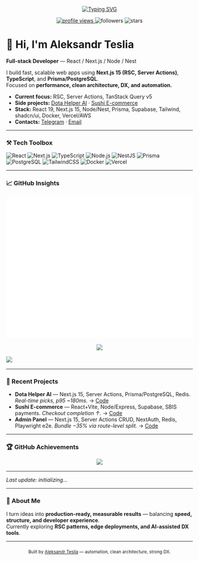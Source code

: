 <!-- Typing header -->
<p align="center">
  <a href="https://github.com/puffynNeroun">
    <img src="https://readme-typing-svg.herokuapp.com?font=JetBrains+Mono&weight=600&size=22&pause=1100&color=5BCDEC&center=true&vCenter=true&width=750&lines=Aleksandr+Teslia+—+Full-stack+Developer;React%2FNext.js%2FNode%2FNest;Performance%2C+Clean+Architecture%2C+DX%2C+Automation" alt="Typing SVG" />
  </a>
</p>

<p align="center">
  <a href="https://komarev.com/ghpvc/?username=puffynNeroun?_=1760290029?_=1760290653?_=1760291365?_=1760293163?_=1760294541?_=1760296274?_=1760296986?_=1760297759?_=1760298529?_=1760300148?_=1760301413?_=1760302149?_=1760303570?_=1760304388?_=1760305005?_=1760305763?_=1760307200?_=1760308209?_=1760309350?_=1760332585?_=1760334009?_=1760336732?_=1760338234?_=1760339784?_=1760341100?_=1760341747?_=1760343774?_=1760345310?_=1760347164?_=1760348533?_=1760350721?_=1760352224?_=1760354008?_=1760354863?_=1760355518?_=1760356177?_=1760358769?_=1760361520?_=1760363132?_=1760364995?_=1760366519?_=1760368554?_=1760369931?_=1760370579?_=1760372361?_=1760373857?_=1760375641?_=1760376648?_=1760377733?_=1760379689?_=1760381169?_=1760382722?_=1760383452?_=1760384172?_=1760384934?_=1760386655?_=1760387917?_=1760388569?_=1760390003?_=1760390780?_=1760392134?_=1760393665?_=1760394713?_=1760395758?_=1760418900?_=1760419958?_=1760420955?_=1760423036?_=1760424493?_=1760426172?_=1760427439?_=1760428166?_=1760429971?_=1760431469?_=1760432136?_=1760433530?_=1760434833?_=1760437025?_=1760438566?_=1760440381?_=1760441230?_=1760441884?_=1760442555?_=1760445271?_=1760447934?_=1760449541?_=1760451418?_=1760453000?_=1760453625?_=1760455066?_=1760456402?_=1760458789?_=1760460292?_=1760460959?_=1760462122?_=1760463412?_=1760464134?_=1760466184?_=1760467605?_=1760469154?_=1760469970?_=1760470605?_=1760471374?_=1760473039?_=1760474349?_=1760474968?_=1760476413?_=1760477285?_=1760477926?_=1760478567?_=1760480072?_=1760481143?_=1760482171?_=1760505331?_=1760506753?_=1760507357?_=1760509433?_=1760510906?_=1760512572?_=1760513886?_=1760514529?_=1760516525?_=1760518085?_=1760519842?_=1760521223?_=1760523469?_=1760525038?_=1760526806?_=1760527654?_=1760528325?_=1760528980?_=1760531663?_=1760534371?_=1760536009?_=1760537799?_=1760539453?_=1760541344?_=1760542726?_=1760543377?_=1760545042?_=1760546617?_=1760547238?_=1760548451?_=1760549478?_=1760550532?_=1760552601?_=1760554089?_=1760555567?_=1760556375?_=1760557014?_=1760557768?_=1760559495?_=1760560823?_=1760562835?_=1760563725?_=1760564367?_=1760564970?_=1760566375?_=1760567445?_=1760568560?_=1760591718?_=1760593147?_=1760593779?_=1760595834?_=1760597294?_=1760598967?_=1760600241?_=1760600925?_=1760602942?_=1760604480?_=1760606269?_=1760607658?_=1760609889?_=1760611381?_=1760613216?_=1760614121?_=1760614780?_=1760618059?_=1760620759?_=1760622429?_=1760624176?_=1760625791?_=1760626419?_=1760627860?_=1760629230?_=1760629832?_=1760631629?_=1760633130?_=1760634854?_=1760635935?_=1760636969?_=1760638957?_=1760640473?_=1760641880?_=1760642660?_=1760643376?_=1760644153?_=1760645861?_=1760647175?_=1760649236?_=1760649975?_=1760650616?_=1760651375?_=1760652726?_=1760653758?_=1760654420?_=1760678096?_=1760679183?_=1760680164?_=1760682164?_=1760683657?_=1760685328?_=1760686616?_=1760687369?_=1760689300?_=1760690746?_=1760692652?_=1760693958?_=1760696224?_=1760697687?_=1760699582?_=1760700415?_=1760701059?_=1760701768?_=1760704349?_=1760706961?_=1760708581?_=1760710545?_=1760712089?_=1760714161?_=1760715538?_=1760716170?_=1760717938?_=1760719475?_=1760720102?_=1760721208?_=1760722204?_=1760722906?_=1760725213?_=1760726675?_=1760728343?_=1760729098?_=1760729766?_=1760730568?_=1760732245?_=1760733527?_=1760734173?_=1760735617?_=1760736495?_=1760737103?_=1760737763?_=1760739250?_=1760740319?_=1760741338?_=1760764436?_=1760765510?_=1760766564?_=1760768458?_=1760769879?_=1760771611?_=1760772432?_=1760773046?_=1760773765?_=1760775520?_=1760776915?_=1760778881?_=1760779781?_=1760780409?_=1760782477?_=1760783587?_=1760784570?_=1760785896?_=1760786656?_=1760787354?_=1760788156?_=1760790534?_=1760792421?_=1760794231?_=1760795359?_=1760796779?_=1760797790?_=1760798459?_=1760800399?_=1760801288?_=1760801896?_=1760802540?_=1760804216?_=1760805646?_=1760807504?_=1760808425?_=1760809039?_=1760809775?_=1760811581?_=1760812969?_=1760814677?_=1760815375?_=1760816151?_=1760816956?_=1760818532?_=1760819826?_=1760820566?_=1760821958?_=1760822777?_=1760823378?_=1760824147?_=1760825601?_=1760826640?_=1760827766?_=1760850892?_=1760851981?_=1760852961?_=1760854931?_=1760856301?_=1760857988?_=1760858782?_=1760860136?_=1760861881?_=1760863227?_=1760865238?_=1760866118?_=1760866725?_=1760867362?_=1760868876?_=1760869976?_=1760870966?_=1760872284?_=1760873027?_=1760873755?_=1760874566?_=1760876932?_=1760878811?_=1760880615?_=1760881771?_=1760883179?_=1760884180?_=1760884856?_=1760886806?_=1760887706?_=1760888316?_=1760888964?_=1760890625?_=1760892075?_=1760893946?_=1760894882?_=1760895512?_=1760896143?_=1760898001?_=1760899396?_=1760901099?_=1760901846?_=1760902567?_=1760903368?_=1760904966?_=1760906245?_=1760906939?_=1760908367?_=1760909216?_=1760909821?_=1760910543?_=1760912025?_=1760913108?_=1760914163?_=1760937393?_=1760938788?_=1760941473?_=1760942979?_=1760944597?_=1760945880?_=1760946566?_=1760948501?_=1760949956?_=1760951940?_=1760953275?_=1760955474?_=1760957034?_=1760958845?_=1760959727?_=1760960365?_=1760960974?_=1760963632?_=1760966265?_=1760967927?_=1760969721?_=1760971305?_=1760971918?_=1760973369?_=1760974740?_=1760977174?_=1760978711?_=1760980442?_=1760981497?_=1760982562?_=1760984643?_=1760986196?_=1760987591?_=1760988447?_=1760989106?_=1760989773?_=1760991485?_=1760992866?_=1760994857?_=1760995810?_=1760996524?_=1760998467?_=1760999551?_=1761000579?_=1761023749?_=1761025177?_=1761025779?_=1761027836?_=1761029344?_=1761030990?_=1761032265?_=1761032977?_=1761034947?_=1761036487?_=1761038244?_=1761039640?_=1761041827?_=1761043365?_=1761045201?_=1761046062?_=1761046731?_=1761047377?_=1761050047?_=1761052926?_=1761054551?_=1761056107?_=1761057219?_=1761058310?_=1761059798?_=1761061168?_=1761061819?_=1761063650?_=1761065059?_=1761065717?_=1761066911?_=1761067895?_=1761068937?_=1761070927?_=1761072519?_=1761073998?_=1761074846?_=1761075521?_=1761076177?_=1761077905?_=1761079293?_=1761081269?_=1761082190?_=1761083376?_=1761084826?_=1761085834?_=1761086960?_=1761110181?_=1761111655?_=1761114287?_=1761115836?_=1761117358?_=1761118700?_=1761119327?_=1761121390?_=1761122946?_=1761124709?_=1761126140?_=1761128291?_=1761129875?_=1761131672?_=1761132574?_=1761133306?_=1761136469?_=1761139294?_=1761140956?_=1761142634?_=1761144373?_=1761146141?_=1761147639?_=1761150048?_=1761151695?_=1761153277?_=1761154256?_=1761155382?_=1761157484?_=1761159009?_=1761160351?_=1761161074?_=1761161804?_=1761162595?_=1761164373?_=1761165574?_=1761166175?_=1761167530?_=1761168266?_=1761168931?_=1761169746?_=1761171179?_=1761172109?_=1761173329?_=1761196571?_=1761197980?_=1761200652?_=1761202146?_=1761203768?_=1761205070?_=1761205772?_=1761207716?_=1761209264?_=1761211049?_=1761212440?_=1761214669?_=1761216155?_=1761218041?_=1761218944?_=1761219638?_=1761222869?_=1761225602?_=1761227264?_=1761229008?_=1761230620?_=1761231259?_=1761232620?_=1761233951?_=1761234553?_=1761236404?_=1761237940?_=1761239651?_=1761240713?_=1761241781?_=1761243786?_=1761245301?_=1761246768?_=1761247584?_=1761248244?_=1761248963?_=1761250632?_=1761251941?_=1761252566?_=1761254027?_=1761254789?_=1761255415?_=1761256166?_=1761257689?_=1761258784?_=1761259742?_=1761282945?_=1761284351?_=1761284965?_=1761286991?_=1761288470?_=1761290124?_=1761291430?_=1761292171?_=1761294076?_=1761295545?_=1761297469?_=1761298764?_=1761299374?_=1761301099?_=1761302612?_=1761304430?_=1761305347?_=1761306031?_=1761309273?_=1761311955?_=1761313572?_=1761315384?_=1761316993?_=1761317611?_=1761318994?_=1761320437?_=1761322779?_=1761324339?_=1761326056?_=1761327088?_=1761328175?_=1761330144?_=1761331543?_=1761333171?_=1761333986?_=1761334643?_=1761335369?_=1761337060?_=1761338430?_=1761339038?_=1761340424?_=1761341326?_=1761341975?_=1761344106?_=1761345220?_=1761346165?_=1761369277?_=1761370355?_=1761371369?_=1761373276">
    <img src="https://komarev.com/ghpvc/?username=puffynNeroun&color=5BCDEC&style=flat-square?_=1760290029?_=1760290653?_=1760291365?_=1760293163?_=1760294541?_=1760296274?_=1760296986?_=1760297759?_=1760298529?_=1760300148?_=1760301413?_=1760302149?_=1760303570?_=1760304388?_=1760305005?_=1760305763?_=1760307200?_=1760308209?_=1760309350?_=1760332585?_=1760334009?_=1760336732?_=1760338234?_=1760339784?_=1760341100?_=1760341747?_=1760343774?_=1760345310?_=1760347164?_=1760348533?_=1760350721?_=1760352224?_=1760354008?_=1760354863?_=1760355518?_=1760356177?_=1760358769?_=1760361520?_=1760363132?_=1760364995?_=1760366519?_=1760368554?_=1760369931?_=1760370579?_=1760372361?_=1760373857?_=1760375641?_=1760376648?_=1760377733?_=1760379689?_=1760381169?_=1760382722?_=1760383452?_=1760384172?_=1760384934?_=1760386655?_=1760387917?_=1760388569?_=1760390003?_=1760390780?_=1760392134?_=1760393665?_=1760394713?_=1760395758?_=1760418900?_=1760419958?_=1760420955?_=1760423036?_=1760424493?_=1760426172?_=1760427439?_=1760428166?_=1760429971?_=1760431469?_=1760432136?_=1760433530?_=1760434833?_=1760437025?_=1760438566?_=1760440381?_=1760441230?_=1760441884?_=1760442555?_=1760445271?_=1760447934?_=1760449541?_=1760451418?_=1760453000?_=1760453625?_=1760455066?_=1760456402?_=1760458789?_=1760460292?_=1760460959?_=1760462122?_=1760463412?_=1760464134?_=1760466184?_=1760467605?_=1760469154?_=1760469970?_=1760470605?_=1760471374?_=1760473039?_=1760474349?_=1760474968?_=1760476413?_=1760477285?_=1760477926?_=1760478567?_=1760480072?_=1760481143?_=1760482171?_=1760505331?_=1760506753?_=1760507357?_=1760509433?_=1760510906?_=1760512572?_=1760513886?_=1760514529?_=1760516525?_=1760518085?_=1760519842?_=1760521223?_=1760523469?_=1760525038?_=1760526806?_=1760527654?_=1760528325?_=1760528980?_=1760531663?_=1760534371?_=1760536009?_=1760537799?_=1760539453?_=1760541344?_=1760542726?_=1760543377?_=1760545042?_=1760546617?_=1760547238?_=1760548451?_=1760549478?_=1760550532?_=1760552601?_=1760554089?_=1760555567?_=1760556375?_=1760557014?_=1760557768?_=1760559495?_=1760560823?_=1760562835?_=1760563725?_=1760564367?_=1760564970?_=1760566375?_=1760567445?_=1760568560?_=1760591718?_=1760593147?_=1760593779?_=1760595834?_=1760597294?_=1760598967?_=1760600241?_=1760600925?_=1760602942?_=1760604480?_=1760606269?_=1760607658?_=1760609889?_=1760611381?_=1760613216?_=1760614121?_=1760614780?_=1760618059?_=1760620759?_=1760622429?_=1760624176?_=1760625791?_=1760626419?_=1760627860?_=1760629230?_=1760629832?_=1760631629?_=1760633130?_=1760634854?_=1760635935?_=1760636969?_=1760638957?_=1760640473?_=1760641880?_=1760642660?_=1760643376?_=1760644153?_=1760645861?_=1760647175?_=1760649236?_=1760649975?_=1760650616?_=1760651375?_=1760652726?_=1760653758?_=1760654420?_=1760678096?_=1760679183?_=1760680164?_=1760682164?_=1760683657?_=1760685328?_=1760686616?_=1760687369?_=1760689300?_=1760690746?_=1760692652?_=1760693958?_=1760696224?_=1760697687?_=1760699582?_=1760700415?_=1760701059?_=1760701768?_=1760704349?_=1760706961?_=1760708581?_=1760710545?_=1760712089?_=1760714161?_=1760715538?_=1760716170?_=1760717938?_=1760719475?_=1760720102?_=1760721208?_=1760722204?_=1760722906?_=1760725213?_=1760726675?_=1760728343?_=1760729098?_=1760729766?_=1760730568?_=1760732245?_=1760733527?_=1760734173?_=1760735617?_=1760736495?_=1760737103?_=1760737763?_=1760739250?_=1760740319?_=1760741338?_=1760764436?_=1760765510?_=1760766564?_=1760768458?_=1760769879?_=1760771611?_=1760772432?_=1760773046?_=1760773765?_=1760775520?_=1760776915?_=1760778881?_=1760779781?_=1760780409?_=1760782477?_=1760783587?_=1760784570?_=1760785896?_=1760786656?_=1760787354?_=1760788156?_=1760790534?_=1760792421?_=1760794231?_=1760795359?_=1760796779?_=1760797790?_=1760798459?_=1760800399?_=1760801288?_=1760801896?_=1760802540?_=1760804216?_=1760805646?_=1760807504?_=1760808425?_=1760809039?_=1760809775?_=1760811581?_=1760812969?_=1760814677?_=1760815375?_=1760816151?_=1760816956?_=1760818532?_=1760819826?_=1760820566?_=1760821958?_=1760822777?_=1760823378?_=1760824147?_=1760825601?_=1760826640?_=1760827766?_=1760850892?_=1760851981?_=1760852961?_=1760854931?_=1760856301?_=1760857988?_=1760858782?_=1760860136?_=1760861881?_=1760863227?_=1760865238?_=1760866118?_=1760866725?_=1760867362?_=1760868876?_=1760869976?_=1760870966?_=1760872284?_=1760873027?_=1760873755?_=1760874566?_=1760876932?_=1760878811?_=1760880615?_=1760881771?_=1760883179?_=1760884180?_=1760884856?_=1760886806?_=1760887706?_=1760888316?_=1760888964?_=1760890625?_=1760892075?_=1760893946?_=1760894882?_=1760895512?_=1760896143?_=1760898001?_=1760899396?_=1760901099?_=1760901846?_=1760902567?_=1760903368?_=1760904966?_=1760906245?_=1760906939?_=1760908367?_=1760909216?_=1760909821?_=1760910543?_=1760912025?_=1760913108?_=1760914163?_=1760937393?_=1760938788?_=1760941473?_=1760942979?_=1760944597?_=1760945880?_=1760946566?_=1760948501?_=1760949956?_=1760951940?_=1760953275?_=1760955474?_=1760957034?_=1760958845?_=1760959727?_=1760960365?_=1760960974?_=1760963632?_=1760966265?_=1760967927?_=1760969721?_=1760971305?_=1760971918?_=1760973369?_=1760974740?_=1760977174?_=1760978711?_=1760980442?_=1760981497?_=1760982562?_=1760984643?_=1760986196?_=1760987591?_=1760988447?_=1760989106?_=1760989773?_=1760991485?_=1760992866?_=1760994857?_=1760995810?_=1760996524?_=1760998467?_=1760999551?_=1761000579?_=1761023749?_=1761025177?_=1761025779?_=1761027836?_=1761029344?_=1761030990?_=1761032265?_=1761032977?_=1761034947?_=1761036487?_=1761038244?_=1761039640?_=1761041827?_=1761043365?_=1761045201?_=1761046062?_=1761046731?_=1761047377?_=1761050047?_=1761052926?_=1761054551?_=1761056107?_=1761057219?_=1761058310?_=1761059798?_=1761061168?_=1761061819?_=1761063650?_=1761065059?_=1761065717?_=1761066911?_=1761067895?_=1761068937?_=1761070927?_=1761072519?_=1761073998?_=1761074846?_=1761075521?_=1761076177?_=1761077905?_=1761079293?_=1761081269?_=1761082190?_=1761083376?_=1761084826?_=1761085834?_=1761086960?_=1761110181?_=1761111655?_=1761114287?_=1761115836?_=1761117358?_=1761118700?_=1761119327?_=1761121390?_=1761122946?_=1761124709?_=1761126140?_=1761128291?_=1761129875?_=1761131672?_=1761132574?_=1761133306?_=1761136469?_=1761139294?_=1761140956?_=1761142634?_=1761144373?_=1761146141?_=1761147639?_=1761150048?_=1761151695?_=1761153277?_=1761154256?_=1761155382?_=1761157484?_=1761159009?_=1761160351?_=1761161074?_=1761161804?_=1761162595?_=1761164373?_=1761165574?_=1761166175?_=1761167530?_=1761168266?_=1761168931?_=1761169746?_=1761171179?_=1761172109?_=1761173329?_=1761196571?_=1761197980?_=1761200652?_=1761202146?_=1761203768?_=1761205070?_=1761205772?_=1761207716?_=1761209264?_=1761211049?_=1761212440?_=1761214669?_=1761216155?_=1761218041?_=1761218944?_=1761219638?_=1761222869?_=1761225602?_=1761227264?_=1761229008?_=1761230620?_=1761231259?_=1761232620?_=1761233951?_=1761234553?_=1761236404?_=1761237940?_=1761239651?_=1761240713?_=1761241781?_=1761243786?_=1761245301?_=1761246768?_=1761247584?_=1761248244?_=1761248963?_=1761250632?_=1761251941?_=1761252566?_=1761254027?_=1761254789?_=1761255415?_=1761256166?_=1761257689?_=1761258784?_=1761259742?_=1761282945?_=1761284351?_=1761284965?_=1761286991?_=1761288470?_=1761290124?_=1761291430?_=1761292171?_=1761294076?_=1761295545?_=1761297469?_=1761298764?_=1761299374?_=1761301099?_=1761302612?_=1761304430?_=1761305347?_=1761306031?_=1761309273?_=1761311955?_=1761313572?_=1761315384?_=1761316993?_=1761317611?_=1761318994?_=1761320437?_=1761322779?_=1761324339?_=1761326056?_=1761327088?_=1761328175?_=1761330144?_=1761331543?_=1761333171?_=1761333986?_=1761334643?_=1761335369?_=1761337060?_=1761338430?_=1761339038?_=1761340424?_=1761341326?_=1761341975?_=1761344106?_=1761345220?_=1761346165?_=1761369277?_=1761370355?_=1761371369?_=1761373276" alt="profile views"/>
  </a>
  <img src="https://img.shields.io/github/followers/puffynNeroun?style=flat-square&color=5BCDEC?_=1760290029?_=1760290653?_=1760291365?_=1760293163?_=1760294541?_=1760296274?_=1760296986?_=1760297759?_=1760298529?_=1760300148?_=1760301413?_=1760302149?_=1760303570?_=1760304388?_=1760305005?_=1760305763?_=1760307200?_=1760308209?_=1760309350?_=1760332585?_=1760334009?_=1760336732?_=1760338234?_=1760339784?_=1760341100?_=1760341747?_=1760343774?_=1760345310?_=1760347164?_=1760348533?_=1760350721?_=1760352224?_=1760354008?_=1760354863?_=1760355518?_=1760356177?_=1760358769?_=1760361520?_=1760363132?_=1760364995?_=1760366519?_=1760368554?_=1760369931?_=1760370579?_=1760372361?_=1760373857?_=1760375641?_=1760376648?_=1760377733?_=1760379689?_=1760381169?_=1760382722?_=1760383452?_=1760384172?_=1760384934?_=1760386655?_=1760387917?_=1760388569?_=1760390003?_=1760390780?_=1760392134?_=1760393665?_=1760394713?_=1760395758?_=1760418900?_=1760419958?_=1760420955?_=1760423036?_=1760424493?_=1760426172?_=1760427439?_=1760428166?_=1760429971?_=1760431469?_=1760432136?_=1760433530?_=1760434833?_=1760437025?_=1760438566?_=1760440381?_=1760441230?_=1760441884?_=1760442555?_=1760445271?_=1760447934?_=1760449541?_=1760451418?_=1760453000?_=1760453625?_=1760455066?_=1760456402?_=1760458789?_=1760460292?_=1760460959?_=1760462122?_=1760463412?_=1760464134?_=1760466184?_=1760467605?_=1760469154?_=1760469970?_=1760470605?_=1760471374?_=1760473039?_=1760474349?_=1760474968?_=1760476413?_=1760477285?_=1760477926?_=1760478567?_=1760480072?_=1760481143?_=1760482171?_=1760505331?_=1760506753?_=1760507357?_=1760509433?_=1760510906?_=1760512572?_=1760513886?_=1760514529?_=1760516525?_=1760518085?_=1760519842?_=1760521223?_=1760523469?_=1760525038?_=1760526806?_=1760527654?_=1760528325?_=1760528980?_=1760531663?_=1760534371?_=1760536009?_=1760537799?_=1760539453?_=1760541344?_=1760542726?_=1760543377?_=1760545042?_=1760546617?_=1760547238?_=1760548451?_=1760549478?_=1760550532?_=1760552601?_=1760554089?_=1760555567?_=1760556375?_=1760557014?_=1760557768?_=1760559495?_=1760560823?_=1760562835?_=1760563725?_=1760564367?_=1760564970?_=1760566375?_=1760567445?_=1760568560?_=1760591718?_=1760593147?_=1760593779?_=1760595834?_=1760597294?_=1760598967?_=1760600241?_=1760600925?_=1760602942?_=1760604480?_=1760606269?_=1760607658?_=1760609889?_=1760611381?_=1760613216?_=1760614121?_=1760614780?_=1760618059?_=1760620759?_=1760622429?_=1760624176?_=1760625791?_=1760626419?_=1760627860?_=1760629230?_=1760629832?_=1760631629?_=1760633130?_=1760634854?_=1760635935?_=1760636969?_=1760638957?_=1760640473?_=1760641880?_=1760642660?_=1760643376?_=1760644153?_=1760645861?_=1760647175?_=1760649236?_=1760649975?_=1760650616?_=1760651375?_=1760652726?_=1760653758?_=1760654420?_=1760678096?_=1760679183?_=1760680164?_=1760682164?_=1760683657?_=1760685328?_=1760686616?_=1760687369?_=1760689300?_=1760690746?_=1760692652?_=1760693958?_=1760696224?_=1760697687?_=1760699582?_=1760700415?_=1760701059?_=1760701768?_=1760704349?_=1760706961?_=1760708581?_=1760710545?_=1760712089?_=1760714161?_=1760715538?_=1760716170?_=1760717938?_=1760719475?_=1760720102?_=1760721208?_=1760722204?_=1760722906?_=1760725213?_=1760726675?_=1760728343?_=1760729098?_=1760729766?_=1760730568?_=1760732245?_=1760733527?_=1760734173?_=1760735617?_=1760736495?_=1760737103?_=1760737763?_=1760739250?_=1760740319?_=1760741338?_=1760764436?_=1760765510?_=1760766564?_=1760768458?_=1760769879?_=1760771611?_=1760772432?_=1760773046?_=1760773765?_=1760775520?_=1760776915?_=1760778881?_=1760779781?_=1760780409?_=1760782477?_=1760783587?_=1760784570?_=1760785896?_=1760786656?_=1760787354?_=1760788156?_=1760790534?_=1760792421?_=1760794231?_=1760795359?_=1760796779?_=1760797790?_=1760798459?_=1760800399?_=1760801288?_=1760801896?_=1760802540?_=1760804216?_=1760805646?_=1760807504?_=1760808425?_=1760809039?_=1760809775?_=1760811581?_=1760812969?_=1760814677?_=1760815375?_=1760816151?_=1760816956?_=1760818532?_=1760819826?_=1760820566?_=1760821958?_=1760822777?_=1760823378?_=1760824147?_=1760825601?_=1760826640?_=1760827766?_=1760850892?_=1760851981?_=1760852961?_=1760854931?_=1760856301?_=1760857988?_=1760858782?_=1760860136?_=1760861881?_=1760863227?_=1760865238?_=1760866118?_=1760866725?_=1760867362?_=1760868876?_=1760869976?_=1760870966?_=1760872284?_=1760873027?_=1760873755?_=1760874566?_=1760876932?_=1760878811?_=1760880615?_=1760881771?_=1760883179?_=1760884180?_=1760884856?_=1760886806?_=1760887706?_=1760888316?_=1760888964?_=1760890625?_=1760892075?_=1760893946?_=1760894882?_=1760895512?_=1760896143?_=1760898001?_=1760899396?_=1760901099?_=1760901846?_=1760902567?_=1760903368?_=1760904966?_=1760906245?_=1760906939?_=1760908367?_=1760909216?_=1760909821?_=1760910543?_=1760912025?_=1760913108?_=1760914163?_=1760937393?_=1760938788?_=1760941473?_=1760942979?_=1760944597?_=1760945880?_=1760946566?_=1760948501?_=1760949956?_=1760951940?_=1760953275?_=1760955474?_=1760957034?_=1760958845?_=1760959727?_=1760960365?_=1760960974?_=1760963632?_=1760966265?_=1760967927?_=1760969721?_=1760971305?_=1760971918?_=1760973369?_=1760974740?_=1760977174?_=1760978711?_=1760980442?_=1760981497?_=1760982562?_=1760984643?_=1760986196?_=1760987591?_=1760988447?_=1760989106?_=1760989773?_=1760991485?_=1760992866?_=1760994857?_=1760995810?_=1760996524?_=1760998467?_=1760999551?_=1761000579?_=1761023749?_=1761025177?_=1761025779?_=1761027836?_=1761029344?_=1761030990?_=1761032265?_=1761032977?_=1761034947?_=1761036487?_=1761038244?_=1761039640?_=1761041827?_=1761043365?_=1761045201?_=1761046062?_=1761046731?_=1761047377?_=1761050047?_=1761052926?_=1761054551?_=1761056107?_=1761057219?_=1761058310?_=1761059798?_=1761061168?_=1761061819?_=1761063650?_=1761065059?_=1761065717?_=1761066911?_=1761067895?_=1761068937?_=1761070927?_=1761072519?_=1761073998?_=1761074846?_=1761075521?_=1761076177?_=1761077905?_=1761079293?_=1761081269?_=1761082190?_=1761083376?_=1761084826?_=1761085834?_=1761086960?_=1761110181?_=1761111655?_=1761114287?_=1761115836?_=1761117358?_=1761118700?_=1761119327?_=1761121390?_=1761122946?_=1761124709?_=1761126140?_=1761128291?_=1761129875?_=1761131672?_=1761132574?_=1761133306?_=1761136469?_=1761139294?_=1761140956?_=1761142634?_=1761144373?_=1761146141?_=1761147639?_=1761150048?_=1761151695?_=1761153277?_=1761154256?_=1761155382?_=1761157484?_=1761159009?_=1761160351?_=1761161074?_=1761161804?_=1761162595?_=1761164373?_=1761165574?_=1761166175?_=1761167530?_=1761168266?_=1761168931?_=1761169746?_=1761171179?_=1761172109?_=1761173329?_=1761196571?_=1761197980?_=1761200652?_=1761202146?_=1761203768?_=1761205070?_=1761205772?_=1761207716?_=1761209264?_=1761211049?_=1761212440?_=1761214669?_=1761216155?_=1761218041?_=1761218944?_=1761219638?_=1761222869?_=1761225602?_=1761227264?_=1761229008?_=1761230620?_=1761231259?_=1761232620?_=1761233951?_=1761234553?_=1761236404?_=1761237940?_=1761239651?_=1761240713?_=1761241781?_=1761243786?_=1761245301?_=1761246768?_=1761247584?_=1761248244?_=1761248963?_=1761250632?_=1761251941?_=1761252566?_=1761254027?_=1761254789?_=1761255415?_=1761256166?_=1761257689?_=1761258784?_=1761259742?_=1761282945?_=1761284351?_=1761284965?_=1761286991?_=1761288470?_=1761290124?_=1761291430?_=1761292171?_=1761294076?_=1761295545?_=1761297469?_=1761298764?_=1761299374?_=1761301099?_=1761302612?_=1761304430?_=1761305347?_=1761306031?_=1761309273?_=1761311955?_=1761313572?_=1761315384?_=1761316993?_=1761317611?_=1761318994?_=1761320437?_=1761322779?_=1761324339?_=1761326056?_=1761327088?_=1761328175?_=1761330144?_=1761331543?_=1761333171?_=1761333986?_=1761334643?_=1761335369?_=1761337060?_=1761338430?_=1761339038?_=1761340424?_=1761341326?_=1761341975?_=1761344106?_=1761345220?_=1761346165?_=1761369277?_=1761370355?_=1761371369?_=1761373276" alt="followers"/>
  <img src="https://img.shields.io/github/stars/puffynNeroun?style=flat-square&color=5BCDEC?_=1760290029?_=1760290653?_=1760291365?_=1760293163?_=1760294541?_=1760296274?_=1760296986?_=1760297759?_=1760298529?_=1760300148?_=1760301413?_=1760302149?_=1760303570?_=1760304388?_=1760305005?_=1760305763?_=1760307200?_=1760308209?_=1760309350?_=1760332585?_=1760334009?_=1760336732?_=1760338234?_=1760339784?_=1760341100?_=1760341747?_=1760343774?_=1760345310?_=1760347164?_=1760348533?_=1760350721?_=1760352224?_=1760354008?_=1760354863?_=1760355518?_=1760356177?_=1760358769?_=1760361520?_=1760363132?_=1760364995?_=1760366519?_=1760368554?_=1760369931?_=1760370579?_=1760372361?_=1760373857?_=1760375641?_=1760376648?_=1760377733?_=1760379689?_=1760381169?_=1760382722?_=1760383452?_=1760384172?_=1760384934?_=1760386655?_=1760387917?_=1760388569?_=1760390003?_=1760390780?_=1760392134?_=1760393665?_=1760394713?_=1760395758?_=1760418900?_=1760419958?_=1760420955?_=1760423036?_=1760424493?_=1760426172?_=1760427439?_=1760428166?_=1760429971?_=1760431469?_=1760432136?_=1760433530?_=1760434833?_=1760437025?_=1760438566?_=1760440381?_=1760441230?_=1760441884?_=1760442555?_=1760445271?_=1760447934?_=1760449541?_=1760451418?_=1760453000?_=1760453625?_=1760455066?_=1760456402?_=1760458789?_=1760460292?_=1760460959?_=1760462122?_=1760463412?_=1760464134?_=1760466184?_=1760467605?_=1760469154?_=1760469970?_=1760470605?_=1760471374?_=1760473039?_=1760474349?_=1760474968?_=1760476413?_=1760477285?_=1760477926?_=1760478567?_=1760480072?_=1760481143?_=1760482171?_=1760505331?_=1760506753?_=1760507357?_=1760509433?_=1760510906?_=1760512572?_=1760513886?_=1760514529?_=1760516525?_=1760518085?_=1760519842?_=1760521223?_=1760523469?_=1760525038?_=1760526806?_=1760527654?_=1760528325?_=1760528980?_=1760531663?_=1760534371?_=1760536009?_=1760537799?_=1760539453?_=1760541344?_=1760542726?_=1760543377?_=1760545042?_=1760546617?_=1760547238?_=1760548451?_=1760549478?_=1760550532?_=1760552601?_=1760554089?_=1760555567?_=1760556375?_=1760557014?_=1760557768?_=1760559495?_=1760560823?_=1760562835?_=1760563725?_=1760564367?_=1760564970?_=1760566375?_=1760567445?_=1760568560?_=1760591718?_=1760593147?_=1760593779?_=1760595834?_=1760597294?_=1760598967?_=1760600241?_=1760600925?_=1760602942?_=1760604480?_=1760606269?_=1760607658?_=1760609889?_=1760611381?_=1760613216?_=1760614121?_=1760614780?_=1760618059?_=1760620759?_=1760622429?_=1760624176?_=1760625791?_=1760626419?_=1760627860?_=1760629230?_=1760629832?_=1760631629?_=1760633130?_=1760634854?_=1760635935?_=1760636969?_=1760638957?_=1760640473?_=1760641880?_=1760642660?_=1760643376?_=1760644153?_=1760645861?_=1760647175?_=1760649236?_=1760649975?_=1760650616?_=1760651375?_=1760652726?_=1760653758?_=1760654420?_=1760678096?_=1760679183?_=1760680164?_=1760682164?_=1760683657?_=1760685328?_=1760686616?_=1760687369?_=1760689300?_=1760690746?_=1760692652?_=1760693958?_=1760696224?_=1760697687?_=1760699582?_=1760700415?_=1760701059?_=1760701768?_=1760704349?_=1760706961?_=1760708581?_=1760710545?_=1760712089?_=1760714161?_=1760715538?_=1760716170?_=1760717938?_=1760719475?_=1760720102?_=1760721208?_=1760722204?_=1760722906?_=1760725213?_=1760726675?_=1760728343?_=1760729098?_=1760729766?_=1760730568?_=1760732245?_=1760733527?_=1760734173?_=1760735617?_=1760736495?_=1760737103?_=1760737763?_=1760739250?_=1760740319?_=1760741338?_=1760764436?_=1760765510?_=1760766564?_=1760768458?_=1760769879?_=1760771611?_=1760772432?_=1760773046?_=1760773765?_=1760775520?_=1760776915?_=1760778881?_=1760779781?_=1760780409?_=1760782477?_=1760783587?_=1760784570?_=1760785896?_=1760786656?_=1760787354?_=1760788156?_=1760790534?_=1760792421?_=1760794231?_=1760795359?_=1760796779?_=1760797790?_=1760798459?_=1760800399?_=1760801288?_=1760801896?_=1760802540?_=1760804216?_=1760805646?_=1760807504?_=1760808425?_=1760809039?_=1760809775?_=1760811581?_=1760812969?_=1760814677?_=1760815375?_=1760816151?_=1760816956?_=1760818532?_=1760819826?_=1760820566?_=1760821958?_=1760822777?_=1760823378?_=1760824147?_=1760825601?_=1760826640?_=1760827766?_=1760850892?_=1760851981?_=1760852961?_=1760854931?_=1760856301?_=1760857988?_=1760858782?_=1760860136?_=1760861881?_=1760863227?_=1760865238?_=1760866118?_=1760866725?_=1760867362?_=1760868876?_=1760869976?_=1760870966?_=1760872284?_=1760873027?_=1760873755?_=1760874566?_=1760876932?_=1760878811?_=1760880615?_=1760881771?_=1760883179?_=1760884180?_=1760884856?_=1760886806?_=1760887706?_=1760888316?_=1760888964?_=1760890625?_=1760892075?_=1760893946?_=1760894882?_=1760895512?_=1760896143?_=1760898001?_=1760899396?_=1760901099?_=1760901846?_=1760902567?_=1760903368?_=1760904966?_=1760906245?_=1760906939?_=1760908367?_=1760909216?_=1760909821?_=1760910543?_=1760912025?_=1760913108?_=1760914163?_=1760937393?_=1760938788?_=1760941473?_=1760942979?_=1760944597?_=1760945880?_=1760946566?_=1760948501?_=1760949956?_=1760951940?_=1760953275?_=1760955474?_=1760957034?_=1760958845?_=1760959727?_=1760960365?_=1760960974?_=1760963632?_=1760966265?_=1760967927?_=1760969721?_=1760971305?_=1760971918?_=1760973369?_=1760974740?_=1760977174?_=1760978711?_=1760980442?_=1760981497?_=1760982562?_=1760984643?_=1760986196?_=1760987591?_=1760988447?_=1760989106?_=1760989773?_=1760991485?_=1760992866?_=1760994857?_=1760995810?_=1760996524?_=1760998467?_=1760999551?_=1761000579?_=1761023749?_=1761025177?_=1761025779?_=1761027836?_=1761029344?_=1761030990?_=1761032265?_=1761032977?_=1761034947?_=1761036487?_=1761038244?_=1761039640?_=1761041827?_=1761043365?_=1761045201?_=1761046062?_=1761046731?_=1761047377?_=1761050047?_=1761052926?_=1761054551?_=1761056107?_=1761057219?_=1761058310?_=1761059798?_=1761061168?_=1761061819?_=1761063650?_=1761065059?_=1761065717?_=1761066911?_=1761067895?_=1761068937?_=1761070927?_=1761072519?_=1761073998?_=1761074846?_=1761075521?_=1761076177?_=1761077905?_=1761079293?_=1761081269?_=1761082190?_=1761083376?_=1761084826?_=1761085834?_=1761086960?_=1761110181?_=1761111655?_=1761114287?_=1761115836?_=1761117358?_=1761118700?_=1761119327?_=1761121390?_=1761122946?_=1761124709?_=1761126140?_=1761128291?_=1761129875?_=1761131672?_=1761132574?_=1761133306?_=1761136469?_=1761139294?_=1761140956?_=1761142634?_=1761144373?_=1761146141?_=1761147639?_=1761150048?_=1761151695?_=1761153277?_=1761154256?_=1761155382?_=1761157484?_=1761159009?_=1761160351?_=1761161074?_=1761161804?_=1761162595?_=1761164373?_=1761165574?_=1761166175?_=1761167530?_=1761168266?_=1761168931?_=1761169746?_=1761171179?_=1761172109?_=1761173329?_=1761196571?_=1761197980?_=1761200652?_=1761202146?_=1761203768?_=1761205070?_=1761205772?_=1761207716?_=1761209264?_=1761211049?_=1761212440?_=1761214669?_=1761216155?_=1761218041?_=1761218944?_=1761219638?_=1761222869?_=1761225602?_=1761227264?_=1761229008?_=1761230620?_=1761231259?_=1761232620?_=1761233951?_=1761234553?_=1761236404?_=1761237940?_=1761239651?_=1761240713?_=1761241781?_=1761243786?_=1761245301?_=1761246768?_=1761247584?_=1761248244?_=1761248963?_=1761250632?_=1761251941?_=1761252566?_=1761254027?_=1761254789?_=1761255415?_=1761256166?_=1761257689?_=1761258784?_=1761259742?_=1761282945?_=1761284351?_=1761284965?_=1761286991?_=1761288470?_=1761290124?_=1761291430?_=1761292171?_=1761294076?_=1761295545?_=1761297469?_=1761298764?_=1761299374?_=1761301099?_=1761302612?_=1761304430?_=1761305347?_=1761306031?_=1761309273?_=1761311955?_=1761313572?_=1761315384?_=1761316993?_=1761317611?_=1761318994?_=1761320437?_=1761322779?_=1761324339?_=1761326056?_=1761327088?_=1761328175?_=1761330144?_=1761331543?_=1761333171?_=1761333986?_=1761334643?_=1761335369?_=1761337060?_=1761338430?_=1761339038?_=1761340424?_=1761341326?_=1761341975?_=1761344106?_=1761345220?_=1761346165?_=1761369277?_=1761370355?_=1761371369?_=1761373276" alt="stars"/>
</p>

# 👋 Hi, I'm Aleksandr Teslia  
**Full-stack Developer** — React / Next.js / Node / Nest  

I build fast, scalable web apps using **Next.js 15 (RSC, Server Actions)**, **TypeScript**, and **Prisma/PostgreSQL**.  
Focused on **performance, clean architecture, DX, and automation.**

- **Current focus:** RSC, Server Actions, TanStack Query v5  
- **Side projects:** [Dota Helper AI](https://github.com/puffynNeroun/dota--helper) · [Sushi E-commerce](https://github.com/puffynNeroun/delivery-back)  
- **Stack:** React 19, Next.js 15, Node/Nest, Prisma, Supabase, Tailwind, shadcn/ui, Docker, Vercel/AWS  
- **Contacts:** [Telegram](https://t.me/lilerrpamp) · [Email](mailto:rememberfox00@gmail.com)

---

### ⚒️ Tech Toolbox
![React](https://img.shields.io/badge/React-0D1117?style=for-the-badge&logo=react&logoColor=61DAFB)
![Next.js](https://img.shields.io/badge/Next.js-0D1117?style=for-the-badge&logo=nextdotjs&logoColor=FFFFFF)
![TypeScript](https://img.shields.io/badge/TypeScript-0D1117?style=for-the-badge&logo=typescript&logoColor=3178C6)
![Node.js](https://img.shields.io/badge/Node.js-0D1117?style=for-the-badge&logo=node.js&logoColor=5FA04E)
![NestJS](https://img.shields.io/badge/NestJS-0D1117?style=for-the-badge&logo=nestjs&logoColor=E0234E)
![Prisma](https://img.shields.io/badge/Prisma-0D1117?style=for-the-badge&logo=prisma&logoColor=FFFFFF)
![PostgreSQL](https://img.shields.io/badge/PostgreSQL-0D1117?style=for-the-badge&logo=postgresql&logoColor=4169E1)
![TailwindCSS](https://img.shields.io/badge/TailwindCSS-0D1117?style=for-the-badge&logo=tailwindcss&logoColor=38B2AC)
![Docker](https://img.shields.io/badge/Docker-0D1117?style=for-the-badge&logo=docker&logoColor=2496ED)
![Vercel](https://img.shields.io/badge/Vercel-0D1117?style=for-the-badge&logo=vercel&logoColor=FFFFFF)

---

### 📈 GitHub Insights

<p align="center">
  <img src="./github-metrics.svg" alt="GitHub metrics" />
</p>



<p align="center">
  <!-- streak (стабильный виджет) -->
  <img height="165" src="https://github-readme-streak-stats.herokuapp.com?user=puffynNeroun&theme=github-dark&hide_border=true&ring=5BCDEC&fire=5BCDEC&currStreakLabel=5BCDEC?_=1760290029?_=1760290653?_=1760291365?_=1760293163?_=1760294541?_=1760296274?_=1760296986?_=1760297759?_=1760298529?_=1760300148?_=1760301413?_=1760302149?_=1760303570?_=1760304388?_=1760305005?_=1760305763?_=1760307200?_=1760308209?_=1760309350?_=1760332585?_=1760334009?_=1760336732?_=1760338234?_=1760339784?_=1760341100?_=1760341747?_=1760343774?_=1760345310?_=1760347164?_=1760348533?_=1760350721?_=1760352224?_=1760354008?_=1760354863?_=1760355518?_=1760356177?_=1760358769?_=1760361520?_=1760363132?_=1760364995?_=1760366519?_=1760368554?_=1760369931?_=1760370579?_=1760372361?_=1760373857?_=1760375641?_=1760376648?_=1760377733?_=1760379689?_=1760381169?_=1760382722?_=1760383452?_=1760384172?_=1760384934?_=1760386655?_=1760387917?_=1760388569?_=1760390003?_=1760390780?_=1760392134?_=1760393665?_=1760394713?_=1760395758?_=1760418900?_=1760419958?_=1760420955?_=1760423036?_=1760424493?_=1760426172?_=1760427439?_=1760428166?_=1760429971?_=1760431469?_=1760432136?_=1760433530?_=1760434833?_=1760437025?_=1760438566?_=1760440381?_=1760441230?_=1760441884?_=1760442555?_=1760445271?_=1760447934?_=1760449541?_=1760451418?_=1760453000?_=1760453625?_=1760455066?_=1760456402?_=1760458789?_=1760460292?_=1760460959?_=1760462122?_=1760463412?_=1760464134?_=1760466184?_=1760467605?_=1760469154?_=1760469970?_=1760470605?_=1760471374?_=1760473039?_=1760474349?_=1760474968?_=1760476413?_=1760477285?_=1760477926?_=1760478567?_=1760480072?_=1760481143?_=1760482171?_=1760505331?_=1760506753?_=1760507357?_=1760509433?_=1760510906?_=1760512572?_=1760513886?_=1760514529?_=1760516525?_=1760518085?_=1760519842?_=1760521223?_=1760523469?_=1760525038?_=1760526806?_=1760527654?_=1760528325?_=1760528980?_=1760531663?_=1760534371?_=1760536009?_=1760537799?_=1760539453?_=1760541344?_=1760542726?_=1760543377?_=1760545042?_=1760546617?_=1760547238?_=1760548451?_=1760549478?_=1760550532?_=1760552601?_=1760554089?_=1760555567?_=1760556375?_=1760557014?_=1760557768?_=1760559495?_=1760560823?_=1760562835?_=1760563725?_=1760564367?_=1760564970?_=1760566375?_=1760567445?_=1760568560?_=1760591718?_=1760593147?_=1760593779?_=1760595834?_=1760597294?_=1760598967?_=1760600241?_=1760600925?_=1760602942?_=1760604480?_=1760606269?_=1760607658?_=1760609889?_=1760611381?_=1760613216?_=1760614121?_=1760614780?_=1760618059?_=1760620759?_=1760622429?_=1760624176?_=1760625791?_=1760626419?_=1760627860?_=1760629230?_=1760629832?_=1760631629?_=1760633130?_=1760634854?_=1760635935?_=1760636969?_=1760638957?_=1760640473?_=1760641880?_=1760642660?_=1760643376?_=1760644153?_=1760645861?_=1760647175?_=1760649236?_=1760649975?_=1760650616?_=1760651375?_=1760652726?_=1760653758?_=1760654420?_=1760678096?_=1760679183?_=1760680164?_=1760682164?_=1760683657?_=1760685328?_=1760686616?_=1760687369?_=1760689300?_=1760690746?_=1760692652?_=1760693958?_=1760696224?_=1760697687?_=1760699582?_=1760700415?_=1760701059?_=1760701768?_=1760704349?_=1760706961?_=1760708581?_=1760710545?_=1760712089?_=1760714161?_=1760715538?_=1760716170?_=1760717938?_=1760719475?_=1760720102?_=1760721208?_=1760722204?_=1760722906?_=1760725213?_=1760726675?_=1760728343?_=1760729098?_=1760729766?_=1760730568?_=1760732245?_=1760733527?_=1760734173?_=1760735617?_=1760736495?_=1760737103?_=1760737763?_=1760739250?_=1760740319?_=1760741338?_=1760764436?_=1760765510?_=1760766564?_=1760768458?_=1760769879?_=1760771611?_=1760772432?_=1760773046?_=1760773765?_=1760775520?_=1760776915?_=1760778881?_=1760779781?_=1760780409?_=1760782477?_=1760783587?_=1760784570?_=1760785896?_=1760786656?_=1760787354?_=1760788156?_=1760790534?_=1760792421?_=1760794231?_=1760795359?_=1760796779?_=1760797790?_=1760798459?_=1760800399?_=1760801288?_=1760801896?_=1760802540?_=1760804216?_=1760805646?_=1760807504?_=1760808425?_=1760809039?_=1760809775?_=1760811581?_=1760812969?_=1760814677?_=1760815375?_=1760816151?_=1760816956?_=1760818532?_=1760819826?_=1760820566?_=1760821958?_=1760822777?_=1760823378?_=1760824147?_=1760825601?_=1760826640?_=1760827766?_=1760850892?_=1760851981?_=1760852961?_=1760854931?_=1760856301?_=1760857988?_=1760858782?_=1760860136?_=1760861881?_=1760863227?_=1760865238?_=1760866118?_=1760866725?_=1760867362?_=1760868876?_=1760869976?_=1760870966?_=1760872284?_=1760873027?_=1760873755?_=1760874566?_=1760876932?_=1760878811?_=1760880615?_=1760881771?_=1760883179?_=1760884180?_=1760884856?_=1760886806?_=1760887706?_=1760888316?_=1760888964?_=1760890625?_=1760892075?_=1760893946?_=1760894882?_=1760895512?_=1760896143?_=1760898001?_=1760899396?_=1760901099?_=1760901846?_=1760902567?_=1760903368?_=1760904966?_=1760906245?_=1760906939?_=1760908367?_=1760909216?_=1760909821?_=1760910543?_=1760912025?_=1760913108?_=1760914163?_=1760937393?_=1760938788?_=1760941473?_=1760942979?_=1760944597?_=1760945880?_=1760946566?_=1760948501?_=1760949956?_=1760951940?_=1760953275?_=1760955474?_=1760957034?_=1760958845?_=1760959727?_=1760960365?_=1760960974?_=1760963632?_=1760966265?_=1760967927?_=1760969721?_=1760971305?_=1760971918?_=1760973369?_=1760974740?_=1760977174?_=1760978711?_=1760980442?_=1760981497?_=1760982562?_=1760984643?_=1760986196?_=1760987591?_=1760988447?_=1760989106?_=1760989773?_=1760991485?_=1760992866?_=1760994857?_=1760995810?_=1760996524?_=1760998467?_=1760999551?_=1761000579?_=1761023749?_=1761025177?_=1761025779?_=1761027836?_=1761029344?_=1761030990?_=1761032265?_=1761032977?_=1761034947?_=1761036487?_=1761038244?_=1761039640?_=1761041827?_=1761043365?_=1761045201?_=1761046062?_=1761046731?_=1761047377?_=1761050047?_=1761052926?_=1761054551?_=1761056107?_=1761057219?_=1761058310?_=1761059798?_=1761061168?_=1761061819?_=1761063650?_=1761065059?_=1761065717?_=1761066911?_=1761067895?_=1761068937?_=1761070927?_=1761072519?_=1761073998?_=1761074846?_=1761075521?_=1761076177?_=1761077905?_=1761079293?_=1761081269?_=1761082190?_=1761083376?_=1761084826?_=1761085834?_=1761086960?_=1761110181?_=1761111655?_=1761114287?_=1761115836?_=1761117358?_=1761118700?_=1761119327?_=1761121390?_=1761122946?_=1761124709?_=1761126140?_=1761128291?_=1761129875?_=1761131672?_=1761132574?_=1761133306?_=1761136469?_=1761139294?_=1761140956?_=1761142634?_=1761144373?_=1761146141?_=1761147639?_=1761150048?_=1761151695?_=1761153277?_=1761154256?_=1761155382?_=1761157484?_=1761159009?_=1761160351?_=1761161074?_=1761161804?_=1761162595?_=1761164373?_=1761165574?_=1761166175?_=1761167530?_=1761168266?_=1761168931?_=1761169746?_=1761171179?_=1761172109?_=1761173329?_=1761196571?_=1761197980?_=1761200652?_=1761202146?_=1761203768?_=1761205070?_=1761205772?_=1761207716?_=1761209264?_=1761211049?_=1761212440?_=1761214669?_=1761216155?_=1761218041?_=1761218944?_=1761219638?_=1761222869?_=1761225602?_=1761227264?_=1761229008?_=1761230620?_=1761231259?_=1761232620?_=1761233951?_=1761234553?_=1761236404?_=1761237940?_=1761239651?_=1761240713?_=1761241781?_=1761243786?_=1761245301?_=1761246768?_=1761247584?_=1761248244?_=1761248963?_=1761250632?_=1761251941?_=1761252566?_=1761254027?_=1761254789?_=1761255415?_=1761256166?_=1761257689?_=1761258784?_=1761259742?_=1761282945?_=1761284351?_=1761284965?_=1761286991?_=1761288470?_=1761290124?_=1761291430?_=1761292171?_=1761294076?_=1761295545?_=1761297469?_=1761298764?_=1761299374?_=1761301099?_=1761302612?_=1761304430?_=1761305347?_=1761306031?_=1761309273?_=1761311955?_=1761313572?_=1761315384?_=1761316993?_=1761317611?_=1761318994?_=1761320437?_=1761322779?_=1761324339?_=1761326056?_=1761327088?_=1761328175?_=1761330144?_=1761331543?_=1761333171?_=1761333986?_=1761334643?_=1761335369?_=1761337060?_=1761338430?_=1761339038?_=1761340424?_=1761341326?_=1761341975?_=1761344106?_=1761345220?_=1761346165?_=1761369277?_=1761370355?_=1761371369?_=1761373276" />
</p>

<!-- Activity Graph (fallback visual life) -->
<img src="https://github-readme-activity-graph.vercel.app/graph?username=puffynNeroun&theme=github-dark&hide_border=true&bg_color=0D1117&color=5BCDEC&line=5BCDEC&point=5BCDEC" />


---

### 🚀 Recent Projects
- **Dota Helper AI** — Next.js 15, Server Actions, Prisma/PostgreSQL, Redis. _Real-time picks, p95 ~180ms._ → [Code](https://github.com/puffynNeroun/dota--helper)
- **Sushi E-commerce** — React+Vite, Node/Express, Supabase, SBIS payments. _Checkout completion ↑._ → [Code](https://github.com/puffynNeroun/delivery-back)
- **Admin Panel** — Next.js 15, Server Actions CRUD, NextAuth, Redis, Playwright e2e. _Bundle −35% via route-level split._ → [Code](https://github.com/puffynNeroun/resume-assistant)

---

### 🏆 GitHub Achievements
<p align="center">
  <img src="https://github-profile-trophy.vercel.app/?username=puffynNeroun&theme=darkhub&no-frame=true&no-bg=true&margin-w=12&margin-h=12&column=6?_=1760290029?_=1760290653?_=1760291365?_=1760293163?_=1760294541?_=1760296274?_=1760296986?_=1760297759?_=1760298529?_=1760300148?_=1760301413?_=1760302149?_=1760303570?_=1760304388?_=1760305005?_=1760305763?_=1760307200?_=1760308209?_=1760309350?_=1760332585?_=1760334009?_=1760336732?_=1760338234?_=1760339784?_=1760341100?_=1760341747?_=1760343774?_=1760345310?_=1760347164?_=1760348533?_=1760350721?_=1760352224?_=1760354008?_=1760354863?_=1760355518?_=1760356177?_=1760358769?_=1760361520?_=1760363132?_=1760364995?_=1760366519?_=1760368554?_=1760369931?_=1760370579?_=1760372361?_=1760373857?_=1760375641?_=1760376648?_=1760377733?_=1760379689?_=1760381169?_=1760382722?_=1760383452?_=1760384172?_=1760384934?_=1760386655?_=1760387917?_=1760388569?_=1760390003?_=1760390780?_=1760392134?_=1760393665?_=1760394713?_=1760395758?_=1760418900?_=1760419958?_=1760420955?_=1760423036?_=1760424493?_=1760426172?_=1760427439?_=1760428166?_=1760429971?_=1760431469?_=1760432136?_=1760433530?_=1760434833?_=1760437025?_=1760438566?_=1760440381?_=1760441230?_=1760441884?_=1760442555?_=1760445271?_=1760447934?_=1760449541?_=1760451418?_=1760453000?_=1760453625?_=1760455066?_=1760456402?_=1760458789?_=1760460292?_=1760460959?_=1760462122?_=1760463412?_=1760464134?_=1760466184?_=1760467605?_=1760469154?_=1760469970?_=1760470605?_=1760471374?_=1760473039?_=1760474349?_=1760474968?_=1760476413?_=1760477285?_=1760477926?_=1760478567?_=1760480072?_=1760481143?_=1760482171?_=1760505331?_=1760506753?_=1760507357?_=1760509433?_=1760510906?_=1760512572?_=1760513886?_=1760514529?_=1760516525?_=1760518085?_=1760519842?_=1760521223?_=1760523469?_=1760525038?_=1760526806?_=1760527654?_=1760528325?_=1760528980?_=1760531663?_=1760534371?_=1760536009?_=1760537799?_=1760539453?_=1760541344?_=1760542726?_=1760543377?_=1760545042?_=1760546617?_=1760547238?_=1760548451?_=1760549478?_=1760550532?_=1760552601?_=1760554089?_=1760555567?_=1760556375?_=1760557014?_=1760557768?_=1760559495?_=1760560823?_=1760562835?_=1760563725?_=1760564367?_=1760564970?_=1760566375?_=1760567445?_=1760568560?_=1760591718?_=1760593147?_=1760593779?_=1760595834?_=1760597294?_=1760598967?_=1760600241?_=1760600925?_=1760602942?_=1760604480?_=1760606269?_=1760607658?_=1760609889?_=1760611381?_=1760613216?_=1760614121?_=1760614780?_=1760618059?_=1760620759?_=1760622429?_=1760624176?_=1760625791?_=1760626419?_=1760627860?_=1760629230?_=1760629832?_=1760631629?_=1760633130?_=1760634854?_=1760635935?_=1760636969?_=1760638957?_=1760640473?_=1760641880?_=1760642660?_=1760643376?_=1760644153?_=1760645861?_=1760647175?_=1760649236?_=1760649975?_=1760650616?_=1760651375?_=1760652726?_=1760653758?_=1760654420?_=1760678096?_=1760679183?_=1760680164?_=1760682164?_=1760683657?_=1760685328?_=1760686616?_=1760687369?_=1760689300?_=1760690746?_=1760692652?_=1760693958?_=1760696224?_=1760697687?_=1760699582?_=1760700415?_=1760701059?_=1760701768?_=1760704349?_=1760706961?_=1760708581?_=1760710545?_=1760712089?_=1760714161?_=1760715538?_=1760716170?_=1760717938?_=1760719475?_=1760720102?_=1760721208?_=1760722204?_=1760722906?_=1760725213?_=1760726675?_=1760728343?_=1760729098?_=1760729766?_=1760730568?_=1760732245?_=1760733527?_=1760734173?_=1760735617?_=1760736495?_=1760737103?_=1760737763?_=1760739250?_=1760740319?_=1760741338?_=1760764436?_=1760765510?_=1760766564?_=1760768458?_=1760769879?_=1760771611?_=1760772432?_=1760773046?_=1760773765?_=1760775520?_=1760776915?_=1760778881?_=1760779781?_=1760780409?_=1760782477?_=1760783587?_=1760784570?_=1760785896?_=1760786656?_=1760787354?_=1760788156?_=1760790534?_=1760792421?_=1760794231?_=1760795359?_=1760796779?_=1760797790?_=1760798459?_=1760800399?_=1760801288?_=1760801896?_=1760802540?_=1760804216?_=1760805646?_=1760807504?_=1760808425?_=1760809039?_=1760809775?_=1760811581?_=1760812969?_=1760814677?_=1760815375?_=1760816151?_=1760816956?_=1760818532?_=1760819826?_=1760820566?_=1760821958?_=1760822777?_=1760823378?_=1760824147?_=1760825601?_=1760826640?_=1760827766?_=1760850892?_=1760851981?_=1760852961?_=1760854931?_=1760856301?_=1760857988?_=1760858782?_=1760860136?_=1760861881?_=1760863227?_=1760865238?_=1760866118?_=1760866725?_=1760867362?_=1760868876?_=1760869976?_=1760870966?_=1760872284?_=1760873027?_=1760873755?_=1760874566?_=1760876932?_=1760878811?_=1760880615?_=1760881771?_=1760883179?_=1760884180?_=1760884856?_=1760886806?_=1760887706?_=1760888316?_=1760888964?_=1760890625?_=1760892075?_=1760893946?_=1760894882?_=1760895512?_=1760896143?_=1760898001?_=1760899396?_=1760901099?_=1760901846?_=1760902567?_=1760903368?_=1760904966?_=1760906245?_=1760906939?_=1760908367?_=1760909216?_=1760909821?_=1760910543?_=1760912025?_=1760913108?_=1760914163?_=1760937393?_=1760938788?_=1760941473?_=1760942979?_=1760944597?_=1760945880?_=1760946566?_=1760948501?_=1760949956?_=1760951940?_=1760953275?_=1760955474?_=1760957034?_=1760958845?_=1760959727?_=1760960365?_=1760960974?_=1760963632?_=1760966265?_=1760967927?_=1760969721?_=1760971305?_=1760971918?_=1760973369?_=1760974740?_=1760977174?_=1760978711?_=1760980442?_=1760981497?_=1760982562?_=1760984643?_=1760986196?_=1760987591?_=1760988447?_=1760989106?_=1760989773?_=1760991485?_=1760992866?_=1760994857?_=1760995810?_=1760996524?_=1760998467?_=1760999551?_=1761000579?_=1761023749?_=1761025177?_=1761025779?_=1761027836?_=1761029344?_=1761030990?_=1761032265?_=1761032977?_=1761034947?_=1761036487?_=1761038244?_=1761039640?_=1761041827?_=1761043365?_=1761045201?_=1761046062?_=1761046731?_=1761047377?_=1761050047?_=1761052926?_=1761054551?_=1761056107?_=1761057219?_=1761058310?_=1761059798?_=1761061168?_=1761061819?_=1761063650?_=1761065059?_=1761065717?_=1761066911?_=1761067895?_=1761068937?_=1761070927?_=1761072519?_=1761073998?_=1761074846?_=1761075521?_=1761076177?_=1761077905?_=1761079293?_=1761081269?_=1761082190?_=1761083376?_=1761084826?_=1761085834?_=1761086960?_=1761110181?_=1761111655?_=1761114287?_=1761115836?_=1761117358?_=1761118700?_=1761119327?_=1761121390?_=1761122946?_=1761124709?_=1761126140?_=1761128291?_=1761129875?_=1761131672?_=1761132574?_=1761133306?_=1761136469?_=1761139294?_=1761140956?_=1761142634?_=1761144373?_=1761146141?_=1761147639?_=1761150048?_=1761151695?_=1761153277?_=1761154256?_=1761155382?_=1761157484?_=1761159009?_=1761160351?_=1761161074?_=1761161804?_=1761162595?_=1761164373?_=1761165574?_=1761166175?_=1761167530?_=1761168266?_=1761168931?_=1761169746?_=1761171179?_=1761172109?_=1761173329?_=1761196571?_=1761197980?_=1761200652?_=1761202146?_=1761203768?_=1761205070?_=1761205772?_=1761207716?_=1761209264?_=1761211049?_=1761212440?_=1761214669?_=1761216155?_=1761218041?_=1761218944?_=1761219638?_=1761222869?_=1761225602?_=1761227264?_=1761229008?_=1761230620?_=1761231259?_=1761232620?_=1761233951?_=1761234553?_=1761236404?_=1761237940?_=1761239651?_=1761240713?_=1761241781?_=1761243786?_=1761245301?_=1761246768?_=1761247584?_=1761248244?_=1761248963?_=1761250632?_=1761251941?_=1761252566?_=1761254027?_=1761254789?_=1761255415?_=1761256166?_=1761257689?_=1761258784?_=1761259742?_=1761282945?_=1761284351?_=1761284965?_=1761286991?_=1761288470?_=1761290124?_=1761291430?_=1761292171?_=1761294076?_=1761295545?_=1761297469?_=1761298764?_=1761299374?_=1761301099?_=1761302612?_=1761304430?_=1761305347?_=1761306031?_=1761309273?_=1761311955?_=1761313572?_=1761315384?_=1761316993?_=1761317611?_=1761318994?_=1761320437?_=1761322779?_=1761324339?_=1761326056?_=1761327088?_=1761328175?_=1761330144?_=1761331543?_=1761333171?_=1761333986?_=1761334643?_=1761335369?_=1761337060?_=1761338430?_=1761339038?_=1761340424?_=1761341326?_=1761341975?_=1761344106?_=1761345220?_=1761346165?_=1761369277?_=1761370355?_=1761371369?_=1761373276"/>
</p>

---

<!-- ACTIVITY:START -->
_Last update: initializing..._
<!-- ACTIVITY:END -->

<!-- ACTIVITY:STATE
DATE=
COUNT=0
TARGET=0
ACTIVITY:STATE -->

---

### 🧭 About Me  
I turn ideas into **production-ready, measurable results** — balancing **speed, structure, and developer experience**.  
Currently exploring **RSC patterns, edge deployments, and AI-assisted DX tools**.

---

<p align="center">
  <sub>Built by <a href="https://github.com/puffynNeroun">Aleksandr Teslia</a> — automation, clean architecture, strong DX.</sub>
</p>
